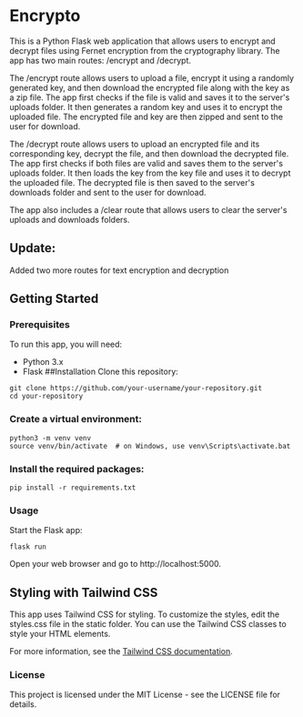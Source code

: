 # Encrypto
This is a Python Flask web application that allows users to encrypt and decrypt files using Fernet encryption from the cryptography library. The app has two main routes: /encrypt and /decrypt.

The /encrypt route allows users to upload a file, encrypt it using a randomly generated key, and then download the encrypted file along with the key as a zip file. The app first checks if the file is valid and saves it to the server's uploads folder. It then generates a random key and uses it to encrypt the uploaded file. The encrypted file and key are then zipped and sent to the user for download.

The /decrypt route allows users to upload an encrypted file and its corresponding key, decrypt the file, and then download the decrypted file. The app first checks if both files are valid and saves them to the server's uploads folder. It then loads the key from the key file and uses it to decrypt the uploaded file. The decrypted file is then saved to the server's downloads folder and sent to the user for download.

The app also includes a /clear route that allows users to clear the server's uploads and downloads folders.

## Update:
Added two more routes for text encryption and decryption


## Getting Started
### Prerequisites
To run this app, you will need:

* Python 3.x
* Flask
##Installation
Clone this repository:
```
git clone https://github.com/your-username/your-repository.git
cd your-repository
```

### Create a virtual environment:

```
python3 -m venv venv
source venv/bin/activate  # on Windows, use venv\Scripts\activate.bat
```

### Install the required packages:

```
pip install -r requirements.txt
```
### Usage
Start the Flask app:

```
flask run
```

Open your web browser and go to http://localhost:5000.


## Styling with Tailwind CSS
This app uses Tailwind CSS for styling. To customize the styles, edit the styles.css file in the static folder. You can use the Tailwind CSS classes to style your HTML elements.

For more information, see the [Tailwind CSS documentation](https://tailwindcss.com/docs).

### License
This project is licensed under the MIT License - see the LICENSE file for details.
